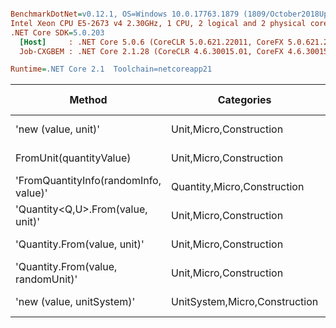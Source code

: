 ``` ini

BenchmarkDotNet=v0.12.1, OS=Windows 10.0.17763.1879 (1809/October2018Update/Redstone5)
Intel Xeon CPU E5-2673 v4 2.30GHz, 1 CPU, 2 logical and 2 physical cores
.NET Core SDK=5.0.203
  [Host]     : .NET Core 5.0.6 (CoreCLR 5.0.621.22011, CoreFX 5.0.621.22011), X64 RyuJIT
  Job-CXGBEM : .NET Core 2.1.28 (CoreCLR 4.6.30015.01, CoreFX 4.6.30015.01), X64 RyuJIT

Runtime=.NET Core 2.1  Toolchain=netcoreapp21  

```
|                                Method |                    Categories |      Mean |     Error |    StdDev |   StdErr |       Min |       Max |    Median | Ratio | MannWhitney(5%) | RatioSD |  Gen 0 | Gen 1 | Gen 2 | Allocated |
|-------------------------------------- |------------------------------ |----------:|----------:|----------:|---------:|----------:|----------:|----------:|------:|---------------- |--------:|-------:|------:|------:|----------:|
|                   &#39;new (value, unit)&#39; |       Unit,Micro,Construction |  15.23 ns |  0.299 ns |  0.344 ns | 0.077 ns |  14.64 ns |  15.91 ns |  15.18 ns |  1.00 |            Base |    0.00 |      - |     - |     - |         - |
|               FromUnit(quantityValue) |       Unit,Micro,Construction |  30.53 ns |  0.608 ns |  1.127 ns | 0.172 ns |  28.07 ns |  32.43 ns |  30.78 ns |  2.05 |          Slower |    0.07 |      - |     - |     - |         - |
| &#39;FromQuantityInfo(randomInfo, value)&#39; |   Quantity,Micro,Construction |  55.75 ns |  1.056 ns |  1.130 ns | 0.266 ns |  53.73 ns |  58.03 ns |  55.79 ns |  3.66 |          Slower |    0.12 | 0.0049 |     - |     - |      32 B |
|     &#39;Quantity&lt;Q,U&gt;.From(value, unit)&#39; |       Unit,Micro,Construction |  84.73 ns |  1.694 ns |  1.883 ns | 0.432 ns |  81.35 ns |  88.58 ns |  84.43 ns |  5.57 |          Slower |    0.15 | 0.0086 |     - |     - |      56 B |
|          &#39;Quantity.From(value, unit)&#39; |       Unit,Micro,Construction |  89.79 ns |  1.764 ns |  1.733 ns | 0.433 ns |  87.37 ns |  93.20 ns |  89.78 ns |  5.89 |          Slower |    0.17 | 0.0048 |     - |     - |      32 B |
|    &#39;Quantity.From(value, randomUnit)&#39; |       Unit,Micro,Construction | 123.15 ns |  2.360 ns |  3.069 ns | 0.626 ns | 118.06 ns | 128.92 ns | 122.95 ns |  8.06 |          Slower |    0.18 | 0.0045 |     - |     - |      32 B |
|             &#39;new (value, unitSystem)&#39; | UnitSystem,Micro,Construction | 553.30 ns | 11.046 ns | 11.819 ns | 2.786 ns | 535.27 ns | 578.45 ns | 550.70 ns | 36.35 |          Slower |    1.28 | 0.0281 |     - |     - |     192 B |
